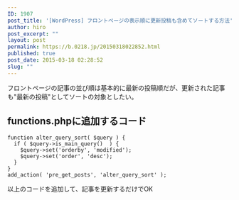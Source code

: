 ```yaml
---
ID: 1907
post_title: '[WordPress] フロントページの表示順に更新投稿も含めてソートする方法'
author: hiro
post_excerpt: ""
layout: post
permalink: https://b.0218.jp/20150318022852.html
published: true
post_date: 2015-03-18 02:28:52
slug: ""
---
```

フロントページの記事の並び順は基本的に最新の投稿順だが、更新された記事も"最新の投稿"としてソートの対象としたい。
<!--more-->
<h2>functions.phpに追加するコード</h2>
<pre class="language-php"><code>function alter_query_sort( $query ) {
  if ( $query-&gt;is_main_query()  ) {
    $query-&gt;set('orderby', 'modified');
    $query-&gt;set('order', 'desc');
  }
}
add_action( 'pre_get_posts', 'alter_query_sort' );</code></pre>
以上のコードを追加して、記事を更新するだけでOK